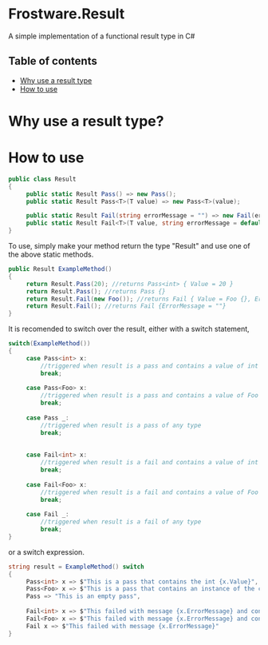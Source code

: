 # Frostware.Result
A simple implementation of a functional result type in C#

## Table of contents
* [Why use a result type](#why-use-a-result-type)
* [How to use](#how-to-use)


# Why use a result type?

# How to use

```cs
public class Result
{
     public static Result Pass() => new Pass();
     public static Result Pass<T>(T value) => new Pass<T>(value);

     public static Result Fail(string errorMessage = "") => new Fail(errorMessage);
     public static Result Fail<T>(T value, string errorMessage = default) => new Fail<T>(value, errorMessage);
}
```
To use, simply make your method return the type "Result" and use one of the above static methods.
```cs
public Result ExampleMethod()
{
     return Result.Pass(20); //returns Pass<int> { Value = 20 }
     return Result.Pass(); //returns Pass {}
     return Result.Fail(new Foo()); //returns Fail { Value = Foo {}, ErrorMessage = "" }
     return Result.Fail(); //returns Fail {ErrorMessage = ""}
}
```
It is recomended to switch over the result, either with a switch statement,

```cs
switch(ExampleMethod())
{
     case Pass<int> x:
         //triggered when result is a pass and contains a value of int
         break;
 
     case Pass<Foo> x:
         //triggered when result is a pass and contains a value of Foo
         break;
 
     case Pass _:
         //triggered when result is a pass of any type
         break;
 
 
     case Fail<int> x:
         //triggered when result is a fail and contains a value of int
         break;
 
     case Fail<Foo> x:
         //triggered when result is a fail and contains a value of Foo
         break;
 
     case Fail _:
         //triggered when result is a fail of any type
         break;
}
```

or a switch expression.
```cs
string result = ExampleMethod() switch
{
     Pass<int> x => $"This is a pass that contains the int {x.Value}",
     Pass<Foo> x => $"This is a pass that contains an instance of the class Foo {x.Value}",
     Pass => "This is an empty pass",
 
     Fail<int> x => $"This failed with message {x.ErrorMessage} and contains the int {x.Value}",
     Fail<Foo> x => $"This failed with message {x.ErrorMessage} and contains an instance of the class foo {x.Value}",
     Fail x => $"This failed with message {x.ErrorMessage}"
}
```
